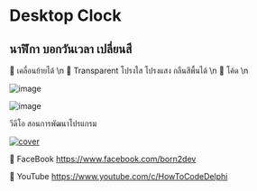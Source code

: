 # Desktop Clock
## นาฬิกา บอกวันเวลา เปลี่ยนสี
📌 เคลื่อนย้ายได้ \n 
📌 Transparent โปรงใส โปรงแสง กลืนสีพื้นได้ \n 
📌 โค้ด \n 

![image](https://user-images.githubusercontent.com/6521378/153115547-c6487d03-8a0b-406e-aacf-0166ac7cd19d.png)

![image](https://user-images.githubusercontent.com/6521378/153115591-eb738d04-91d9-4402-baaf-6fc4fc57105b.png)


วีดีโอ สอนการพัฒนาโปรแกรม  

[![cover](http://img.youtube.com/vi/ziBgqkH6tmE/0.jpg)](http://www.youtube.com/watch?v=ziBgqkH6tmE "Click to Play Video")

🔷 FaceBook
https://www.facebook.com/born2dev

🔷 YouTube
https://www.youtube.com/c/HowToCodeDelphi
